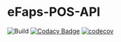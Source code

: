# eFaps-POS-API

![Build](https://github.com/eFaps/eFaps-POS-API/workflows/Build/badge.svg)
[![Codacy Badge](https://api.codacy.com/project/badge/Grade/6a1b9b500f294c89a3acc1058da28498)](https://app.codacy.com/app/eFaps/eFaps-POS-API?utm_source=github.com&utm_medium=referral&utm_content=eFaps/eFaps-POS-API&utm_campaign=badger)
[![codecov](https://codecov.io/gh/eFaps/eFaps-POS-API/branch/master/graph/badge.svg)](https://codecov.io/gh/eFaps/eFaps-POS-API)
